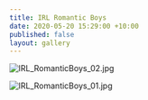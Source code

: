 ```yaml
---
title: IRL Romantic Boys
date: 2020-05-20 15:29:00 +10:00
published: false
layout: gallery
---
```


![IRL_RomanticBoys_02.jpg](/uploads/IRL_RomanticBoys_02.jpg)

![IRL_RomanticBoys_01.jpg](/uploads/IRL_RomanticBoys_01.jpg)